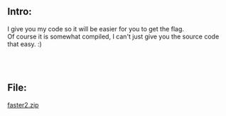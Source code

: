 ## Intro:

I give you my code so it will be easier for you to get the flag. <br/>
Of course it is somewhat compiled, I can't just give you the source code that easy. :)

<br/>
<br/>

## File:
[faster2.zip](https://github.com/ChronosPK/Sibiu_Academic_CTF/files/10273184/faster2.zip)

